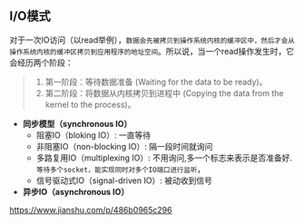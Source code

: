 ## I/O模式

对于一次IO访问（以read举例），`数据会先被拷贝到操作系统内核的缓冲区中，然后才会从操作系统内核的缓冲区拷贝到应用程序的地址空间`。所以说，当一个read操作发生时，它会经历两个阶段：

> 1. 第一阶段：等待数据准备 (Waiting for the data to be ready)。
> 2. 第二阶段：将数据从内核拷贝到进程中 (Copying the data from the kernel to the process)。

- **同步模型（synchronous IO）**
  - 阻塞IO（bloking IO）: 一直等待
  - 非阻塞IO（non-blocking IO）: 隔一段时间就询问
  - 多路复用IO（multiplexing IO）: 不用询问,多一个标志来表示是否准备好.`等待多个socket，能实现同时对多个IO端口进行监听`，
  - 信号驱动式IO（signal-driven IO）:  被动收到信号
- **异步IO（asynchronous IO）**

https://www.jianshu.com/p/486b0965c296
